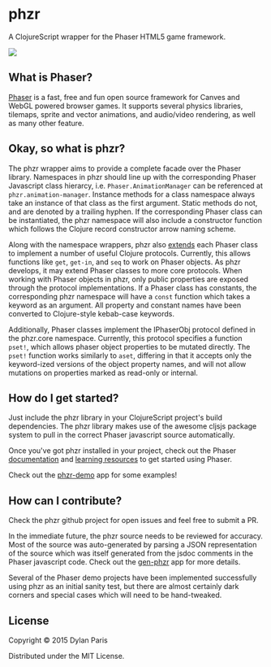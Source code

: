 # phzr

A ClojureScript wrapper for the Phaser HTML5 game framework.

![](https://clojars.org/phzr/latest-version.svg)


## What is Phaser?

[Phaser](http://phaser.io) is a fast, free and fun open source framework
for Canves and WebGL powered browser games. It supports several physics
libraries, tilemaps, sprite and vector animations, and audio/video rendering,
as well as many other feature.


## Okay, so what is phzr?

The phzr wrapper aims to provide a complete facade over the Phaser library.
Namespaces in phzr should line up with the corresponding Phaser
Javascript class hierarcy, i.e. `Phaser.AnimationManager` can be referenced
at `phzr.animation-manager`. Instance methods for a class namespace always
take an instance of that class as the first argument. Static methods do not,
and are denoted by a trailing hyphen. If the corresponding Phaser class can be
instantiated, the phzr namespace will also include a constructor function which
follows the Clojure record constructor arrow naming scheme.

Along with the namespace wrappers, phzr also
[extends](src/phzr/impl/extend/core.cljs#L33) each Phaser class to implement a
number of useful Clojure protocols. Currently, this allows functions like `get`,
`get-in`, and `seq` to work on Phaser objects. As phzr develops, it may extend
Phaser classes to more core protocols. When working with Phaser objects in phzr,
only public properties are exposed through the protocol implementations.
If a Phaser class has constants, the corresponding phzr namespace will have a
`const` function which takes a keyword as an argument. All property and constant
names have been converted to Clojure-style kebab-case keywords.

Additionally, Phaser classes implement the IPhaserObj protocol defined in the
phzr.core namespace. Currently, this protocol specifies a function `pset!`,
which allows phaser object properties to be mutated directly. The `pset!`
function works similarly to `aset`, differing in that it accepts only the
keyword-ized versions of the object property names, and will not allow mutations
on properties marked as read-only or internal.


## How do I get started?

Just include the phzr library in your ClojureScript project's build
dependencies. The phzr library makes use of the awesome cljsjs package
system to pull in the correct Phaser javascript source automatically.

Once you've got phzr installed in your project, check out the Phaser
[documentation](http://phaser.io/docs) and
[learning resources](http://phaser.io/learn) to get started using Phaser.

Check out the [phzr-demo](https://github.com/dparis/phzr-demo) app for some
examples!


## How can I contribute?

Check the phzr github project for open issues and feel free to submit a PR.

In the immediate future, the phzr source needs to be reviewed for accuracy.
Most of the source was auto-generated by parsing a JSON representation of the
source which was itself generated from the jsdoc comments in the Phaser
javascript code. Check out the [gen-phzr](https://github.com/dparis/gen-phzr)
app for more details.

Several of the Phaser demo projects have been implemented successfully
using phzr as an initial sanity test, but there are almost certainly dark
corners and special cases which will need to be hand-tweaked.


## License

Copyright © 2015 Dylan Paris

Distributed under the MIT License.
